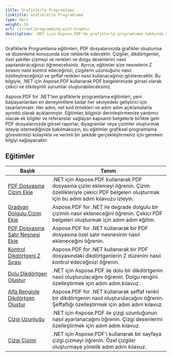 ```yaml
---
title: Grafiklerle Programlama
linktitle: Grafiklerle Programlama
type: docs
weight: 16
url: /tr/net/programming-with-Graphs/
description: .NET için Aspose.PDF'de grafiklerle programlama hakkında öğreticiler bulun. PDF belgelerinizde grafiklerin nasıl oluşturulacağını ve özelleştirileceğini öğrenin.
---
```

Grafiklerle Programlama eğitimleri, PDF dosyalarınızda grafikler oluşturma ve düzenleme konusunda size rehberlik edecektir. Çizgiler, dikdörtgenler, özel şekiller çizmeyi ve renkleri ve dolgu desenlerini nasıl yapılandıracağınızı öğreneceksiniz. Ayrıca, eğitimler size nesnelerin Z sırasını nasıl kontrol edeceğinizi, çizgilerin uzunluğunu nasıl özelleştireceğinizi ve şeffaf renkleri nasıl kullanacağınızı gösterecektir. Bu bilgiyle, .NET için Aspose.PDF kullanarak PDF belgelerinizde görsel olarak çekici ve etkileşimli sunumlar oluşturabileceksiniz.

Aspose.PDF for .NET'ten grafiklerle programlama eğitimleri, yeni başlayanlardan en deneyimlilere kadar her seviyedeki geliştirici için tasarlanmıştır. Her adım, net kod örnekleri ve adım adım açıklamalarla ayrıntılı olarak açıklanmıştır. Eğitimler, bilginizi derinleştirmenize yardımcı olacak ek bilgiler ve referanslar sağlayan kapsamlı belgelerle birlikte gelir. PDF dosyalarınızda görsel raporlar, diyagramlar veya çizimler oluşturmak isteyip istemediğinize bakılmaksızın, bu eğitimler grafiksel programlama görevlerinizi kolaylıkla ve verimli bir şekilde gerçekleştirmeniz için gereken bilgiyi sağlayacaktır.

## Eğitimler
| Başlık | Tanım |
| --- | --- | 
| [PDF Dosyasına Çizim Ekle](./add-drawing/) | .NET için Aspose.PDF kullanarak PDF dosyasına çizim eklemeyi öğrenin. Çizim özellikleriyle çekici PDF belgeleri oluşturmak için bu adım adım kılavuzu izleyin. |  
| [Gradyan Dolgulu Çizim Ekle](./add-drawing-with-gradient-fill/) | Aspose.PDF for .NET ile degrade dolgulu bir çizimin nasıl ekleneceğini öğrenin. Çekici PDF belgeleri oluşturmak için adım adım eğitim. |  
| [PDF Dosyasına Satır Nesnesi Ekle](./add-line-object/) | Aspose.PDF for .NET kullanarak bir PDF dosyasına özel satır nesnesinin nasıl ekleneceğini öğrenin. |  
| [Kontrol Dikdörtgeni Z Sırası](./control-rectangle-z-order/) | Aspose.PDF for .NET kullanarak bir PDF dosyasındaki dikdörtgenlerin Z düzenini nasıl kontrol edeceğinizi öğrenin.  |  
| [Dolu Dikdörtgen Oluştur](./create-filled-rectangle/) | .NET için Aspose.PDF ile dolu bir dikdörtgenin nasıl oluşturulacağını öğrenin. Dolgu rengini özelleştirmek için adım adım kılavuz. |  
| [Alfa Rengiyle Dikdörtgen Oluştur](./create-rectangle-with-alpha-color/) | Aspose.PDF for .NET kullanarak şeffaf renkli bir dikdörtgenin nasıl oluşturulacağını öğrenin. Şeffaflığı özelleştirmek için adım adım kılavuz. |  
| [Çizgi Uzunluğu](./dash-length/) | .NET için Aspose.PDF ile çizgi uzunluğunun nasıl ayarlanacağını öğrenin. Çizgi desenlerini özelleştirmek için adım adım kılavuz. |  
| [Çizgi Çizimi](./drawing-line/) | .NET için Aspose.PDF'i kullanarak bir sayfaya çizgi çizmeyi öğrenin. Özel çizgiler oluşturmaya yönelik adım adım kılavuz. |  